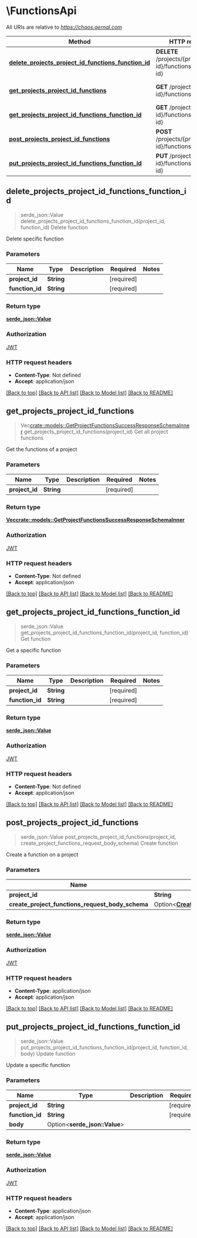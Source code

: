 # \FunctionsApi

All URIs are relative to *https://chaos.qernal.com*

Method | HTTP request | Description
------------- | ------------- | -------------
[**delete_projects_project_id_functions_function_id**](FunctionsApi.md#delete_projects_project_id_functions_function_id) | **DELETE** /projects/{project-id}/functions/{function-id} | Delete function
[**get_projects_project_id_functions**](FunctionsApi.md#get_projects_project_id_functions) | **GET** /projects/{project-id}/functions | Get all project functions
[**get_projects_project_id_functions_function_id**](FunctionsApi.md#get_projects_project_id_functions_function_id) | **GET** /projects/{project-id}/functions/{function-id} | Get function
[**post_projects_project_id_functions**](FunctionsApi.md#post_projects_project_id_functions) | **POST** /projects/{project-id}/functions | Create function
[**put_projects_project_id_functions_function_id**](FunctionsApi.md#put_projects_project_id_functions_function_id) | **PUT** /projects/{project-id}/functions/{function-id} | Update function



## delete_projects_project_id_functions_function_id

> serde_json::Value delete_projects_project_id_functions_function_id(project_id, function_id)
Delete function

Delete specific function

### Parameters


Name | Type | Description  | Required | Notes
------------- | ------------- | ------------- | ------------- | -------------
**project_id** | **String** |  | [required] |
**function_id** | **String** |  | [required] |

### Return type

[**serde_json::Value**](serde_json::Value.md)

### Authorization

[JWT](../README.md#JWT)

### HTTP request headers

- **Content-Type**: Not defined
- **Accept**: application/json

[[Back to top]](#) [[Back to API list]](../README.md#documentation-for-api-endpoints) [[Back to Model list]](../README.md#documentation-for-models) [[Back to README]](../README.md)


## get_projects_project_id_functions

> Vec<crate::models::GetProjectFunctionsSuccessResponseSchemaInner> get_projects_project_id_functions(project_id)
Get all project functions

Get the functions of a project

### Parameters


Name | Type | Description  | Required | Notes
------------- | ------------- | ------------- | ------------- | -------------
**project_id** | **String** |  | [required] |

### Return type

[**Vec<crate::models::GetProjectFunctionsSuccessResponseSchemaInner>**](GetProjectFunctionsSuccessResponseSchema_inner.md)

### Authorization

[JWT](../README.md#JWT)

### HTTP request headers

- **Content-Type**: Not defined
- **Accept**: application/json

[[Back to top]](#) [[Back to API list]](../README.md#documentation-for-api-endpoints) [[Back to Model list]](../README.md#documentation-for-models) [[Back to README]](../README.md)


## get_projects_project_id_functions_function_id

> serde_json::Value get_projects_project_id_functions_function_id(project_id, function_id)
Get function

Get a specific function

### Parameters


Name | Type | Description  | Required | Notes
------------- | ------------- | ------------- | ------------- | -------------
**project_id** | **String** |  | [required] |
**function_id** | **String** |  | [required] |

### Return type

[**serde_json::Value**](serde_json::Value.md)

### Authorization

[JWT](../README.md#JWT)

### HTTP request headers

- **Content-Type**: Not defined
- **Accept**: application/json

[[Back to top]](#) [[Back to API list]](../README.md#documentation-for-api-endpoints) [[Back to Model list]](../README.md#documentation-for-models) [[Back to README]](../README.md)


## post_projects_project_id_functions

> serde_json::Value post_projects_project_id_functions(project_id, create_project_functions_request_body_schema)
Create function

Create a function on a project

### Parameters


Name | Type | Description  | Required | Notes
------------- | ------------- | ------------- | ------------- | -------------
**project_id** | **String** |  | [required] |
**create_project_functions_request_body_schema** | Option<[**CreateProjectFunctionsRequestBodySchema**](CreateProjectFunctionsRequestBodySchema.md)> |  |  |

### Return type

[**serde_json::Value**](serde_json::Value.md)

### Authorization

[JWT](../README.md#JWT)

### HTTP request headers

- **Content-Type**: application/json
- **Accept**: application/json

[[Back to top]](#) [[Back to API list]](../README.md#documentation-for-api-endpoints) [[Back to Model list]](../README.md#documentation-for-models) [[Back to README]](../README.md)


## put_projects_project_id_functions_function_id

> serde_json::Value put_projects_project_id_functions_function_id(project_id, function_id, body)
Update function

Update a specific function

### Parameters


Name | Type | Description  | Required | Notes
------------- | ------------- | ------------- | ------------- | -------------
**project_id** | **String** |  | [required] |
**function_id** | **String** |  | [required] |
**body** | Option<**serde_json::Value**> |  |  |

### Return type

[**serde_json::Value**](serde_json::Value.md)

### Authorization

[JWT](../README.md#JWT)

### HTTP request headers

- **Content-Type**: application/json
- **Accept**: application/json

[[Back to top]](#) [[Back to API list]](../README.md#documentation-for-api-endpoints) [[Back to Model list]](../README.md#documentation-for-models) [[Back to README]](../README.md)

